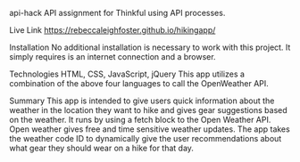 api-hack
API assignment for Thinkful using API processes.

Live Link
https://rebeccaleighfoster.github.io/hikingapp/

Installation
No additional installation is necessary to work with this project. It simply requires is an internet connection and a browser.

Technologies
HTML, CSS, JavaScript, jQuery This app utilizes a combination of the above four languages to call the OpenWeather API.



Summary
This app is intended to give users quick information about the weather in the location they want to hike and gives gear suggestions based on the weather. It runs by using a fetch block to the Open Weather API. Open weather gives free and time sensitive weather updates. The app takes the weather code ID to dynamically give the user recommendations about what gear they should wear on a hike for that day. 
